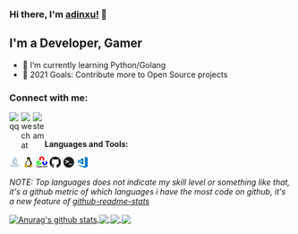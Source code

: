 ### Hi there, I'm [adinxu!](https://adinxu.github.io) :crossed_fingers:

## I'm a Developer, Gamer

- 🌱 I’m currently learning Python/Golang
- 🥅 2021 Goals: Contribute more to Open Source projects

### Connect with me:
<a href="https://steamcommunity.com/id/xwd2468/">
  <img align="left" alt="qq" width="21px" color="#EB1923" src="https://cdn.jsdelivr.net/npm/simple-icons@v4/icons/tencentqq.svg" />
</a>

<a href="https://steamcommunity.com/id/xwd2468/">
  <img align="left" alt="wechat" width="21px" color="#07C160" src="https://cdn.jsdelivr.net/npm/simple-icons@v4/icons/wechat.svg" />
</a>

<a href="https://steamcommunity.com/id/xwd2468/">
  <img align="left" alt="steam" width="21px" src="https://cdn.jsdelivr.net/npm/simple-icons@v4/icons/steam.svg" />
</a>

<br />
<br />

**Languages and Tools:**  

<code><img height="20" src="https://raw.githubusercontent.com/github/explore/80688e429a7d4ef2fca1e82350fe8e3517d3494d/topics/c/c.png"></code>
<code><img height="20" src="https://raw.githubusercontent.com/github/explore/80688e429a7d4ef2fca1e82350fe8e3517d3494d/topics/linux/linux.png"></code>
<code><img height="20" src="https://raw.githubusercontent.com/github/explore/80688e429a7d4ef2fca1e82350fe8e3517d3494d/topics/opencv/opencv.png"></code>
<code><img height="20" src="https://raw.githubusercontent.com/github/explore/78df643247d429f6cc873026c0622819ad797942/topics/github/github.png"></code>
<code><img height="20" src="https://raw.githubusercontent.com/github/explore/d92924b1d925bb134e308bd29c9de6c302ed3beb/topics/terminal/terminal.png"></code>
<code><img height="20" src="https://raw.githubusercontent.com/github/explore/80688e429a7d4ef2fca1e82350fe8e3517d3494d/topics/visual-studio-code/visual-studio-code.png"></code>
<!--- 
  if you have forked this to use on your profile, 
  Change the `github-readme-stats-adinxu.vercel.app` to `github-readme-stats.vercel.app` 
--->

<!-- Change the `github-readme-stats-adinxu.vercel.app` to `github-readme-stats.vercel.app`  -->

*NOTE: Top languages does not indicate my skill level or something like that, it's a github metric of which languages i have the most code on github, it's a new feature of [github-readme-stats](https://github.com/anuraghazra/github-readme-stats)*


<a href="https://github.com/anuraghazra/github-readme-stats">
  <img align="center" src="https://github-readme-stats-adinxu.vercel.app/api?username=adinxu&show_icons=true&include_all_commits=true&theme=material-palenight" alt="Anurag's github stats" />
</a>
<a href="https://github.com/anuraghazra/github-readme-stats">
  <!-- Change the `github-readme-stats-adinxu.vercel.app` to `github-readme-stats.vercel.app`  -->
  <img align="center" src="https://github-readme-stats-adinxu.vercel.app/api/top-langs/?username=adinxu&layout=compact&theme=material-palenight" />
</a>

<a href="https://github.com/anuraghazra/github-readme-stats">
  <!-- Change the `github-readme-stats-adinxu.vercel.app` to `github-readme-stats.vercel.app`  -->
  <img align="center" src="https://github-readme-stats-adinxu.vercel.app/api/pin/?username=adinxu&repo=SerialPortTool&theme=material-palenight" />
</a>    
<a href="https://github.com/adinxu/adinxu.github.io">
  <!-- Change the `github-readme-stats-adinxu.vercel.app` to `github-readme-stats.vercel.app`  -->
  <img align="center" src="https://github-readme-stats-adinxu.vercel.app/api/pin/?username=adinxu&repo=adinxu.github.io&theme=material-palenight" />
</a>
